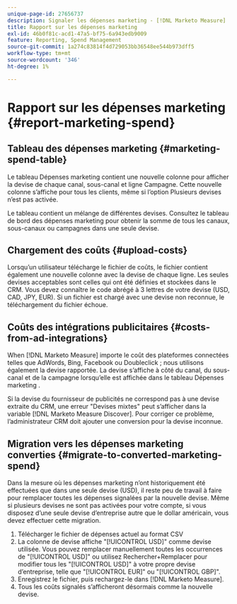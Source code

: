 ```yaml
---
unique-page-id: 27656737
description: Signaler les dépenses marketing - [!DNL Marketo Measure]
title: Rapport sur les dépenses marketing
exl-id: 46b0f81c-acd1-47a5-bf75-6a943edb9009
feature: Reporting, Spend Management
source-git-commit: 1a274c83814f4d729053bb36548ee544b973dff5
workflow-type: tm+mt
source-wordcount: '346'
ht-degree: 1%

---
```


# Rapport sur les dépenses marketing {#report-marketing-spend}

## Tableau des dépenses marketing {#marketing-spend-table}

Le tableau Dépenses marketing contient une nouvelle colonne pour afficher la devise de chaque canal, sous-canal et ligne Campagne. Cette nouvelle colonne s’affiche pour tous les clients, même si l’option Plusieurs devises n’est pas activée.

Le tableau contient un mélange de différentes devises. Consultez le tableau de bord des dépenses marketing pour obtenir la somme de tous les canaux, sous-canaux ou campagnes dans une seule devise.

## Chargement des coûts {#upload-costs}

Lorsqu’un utilisateur télécharge le fichier de coûts, le fichier contient également une nouvelle colonne avec la devise de chaque ligne. Les seules devises acceptables sont celles qui ont été définies et stockées dans le CRM. Vous devez connaître le code abrégé à 3 lettres de votre devise (USD, CAD, JPY, EUR). Si un fichier est chargé avec une devise non reconnue, le téléchargement du fichier échoue.

## Coûts des intégrations publicitaires {#costs-from-ad-integrations}

When [!DNL Marketo Measure] importe le coût des plateformes connectées telles que AdWords, Bing, Facebook ou Doubleclick ; nous utilisons également la devise rapportée. La devise s’affiche à côté du canal, du sous-canal et de la campagne lorsqu’elle est affichée dans le tableau Dépenses marketing .

Si la devise du fournisseur de publicités ne correspond pas à une devise extraite du CRM, une erreur &quot;Devises mixtes&quot; peut s’afficher dans la variable [!DNL Marketo Measure Discover]. Pour corriger ce problème, l’administrateur CRM doit ajouter une conversion pour la devise inconnue.

## Migration vers les dépenses marketing converties {#migrate-to-converted-marketing-spend}

Dans la mesure où les dépenses marketing n’ont historiquement été effectuées que dans une seule devise (USD), il reste peu de travail à faire pour remplacer toutes les dépenses signalées par la nouvelle devise. Même si plusieurs devises ne sont pas activées pour votre compte, si vous disposez d’une seule devise d’entreprise autre que le dollar américain, vous devez effectuer cette migration.

1. Télécharger le fichier de dépenses actuel au format CSV
1. La colonne de devise affiche &quot;[!UICONTROL USD]&quot; comme devise utilisée. Vous pouvez remplacer manuellement toutes les occurrences de &quot;[!UICONTROL USD]&quot; ou utilisez Rechercher+Remplacer pour modifier tous les &quot;[!UICONTROL USD]&quot; à votre propre devise d’entreprise, telle que &quot;[!UICONTROL EUR]&quot; ou &quot;[!UICONTROL GBP]&quot;.
1. Enregistrez le fichier, puis rechargez-le dans [!DNL Marketo Measure].
1. Tous les coûts signalés s’afficheront désormais comme la nouvelle devise.
